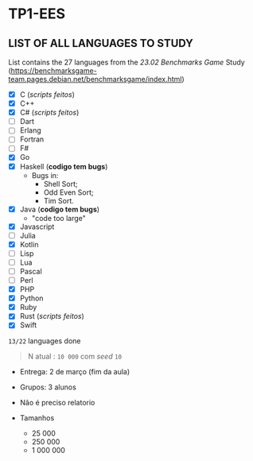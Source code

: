 # TP1-EES

## LIST OF ALL LANGUAGES TO STUDY

List contains the 27 languages from the *23.02 Benchmarks Game* Study (https://benchmarksgame-team.pages.debian.net/benchmarksgame/index.html)

- [x] C (*scripts feitos*)
- [x] C++
- [x] C# (*scripts feitos*)
- [ ] Dart
- [ ] Erlang
- [ ] Fortran
- [ ] F#
- [X] Go
- [X] Haskell (**codigo tem bugs**)
  - Bugs in:
    - Shell Sort;
    - Odd Even Sort;
    - Tim Sort.
- [X] Java (**codigo tem bugs**)
    - "code too large"
- [X] Javascript
- [ ] Julia
- [X] Kotlin
- [ ] Lisp
- [ ] Lua
- [ ] Pascal
- [ ] Perl 
- [x] PHP
- [x] Python 
- [x] Ruby
- [x] Rust (*scripts feitos*)
- [x] Swift 

`13/22` languages done

> N atual : `10 000` com *seed* `10` 

- Entrega: 2 de março (fim da aula)
- Grupos: 3 alunos
- Não é preciso relatorio

- Tamanhos
    - 25 000
    - 250 000
    - 1 000 000

